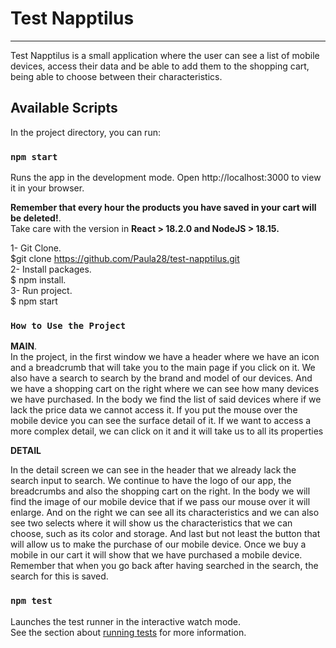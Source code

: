 # Test Napptilus
***
Test Napptilus is a small application where the user can see a list of mobile devices, access their data and be able to add them to the shopping cart, being able to choose between their characteristics.

## Available Scripts

In the project directory, you can run:

### `npm start`

Runs the app in the development mode.
Open http://localhost:3000 to view it in your browser.

**Remember that every hour the products you have saved in your cart will be deleted!**. \
Take care with the version in **React > 18.2.0 and NodeJS > 18.15.** 

1- Git Clone. \
    $git clone https://github.com/Paula28/test-napptilus.git \
2- Install packages. \
    $ npm install. \
3- Run project. \
    $ npm start 

### `How to Use the Project`

**MAIN**.\
In the project, in the first window we have a header where we have an icon and a breadcrumb that will take you to the main page if you click on it. We also have a search to search by the brand and model of our devices. And we have a shopping cart on the right where we can see how many devices we have purchased. In the body we find the list of said devices where if we lack the price data we cannot access it. If you put the mouse over the mobile device you can see the surface detail of it. If we want to access a more complex detail, we can click on it and it will take us to all its properties

**DETAIL**

In the detail screen we can see in the header that we already lack the search input to search. We continue to have the logo of our app, the breadcrumbs and also the shopping cart on the right. In the body we will find the image of our mobile device that if we pass our mouse over it will enlarge. And on the right we can see all its characteristics and we can also see two selects where it will show us the characteristics that we can choose, such as its color and storage. And last but not least the button that will allow us to make the purchase of our mobile device. Once we buy a mobile in our cart it will show that we have purchased a mobile device. Remember that when you go back after having searched in the search, the search for this is saved.

### `npm test`

Launches the test runner in the interactive watch mode.\
See the section about [running tests](https://facebook.github.io/create-react-app/docs/running-tests) for more information.


